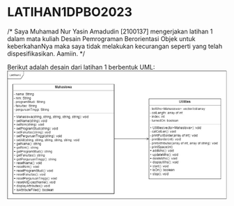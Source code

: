 # LATIHAN1DPBO2023

/* Saya Muhamad Nur Yasin Amadudin [2100137] mengerjakan
latihan 1
dalam mata kuliah Desain Pemrograman Berorientasi Objek
untuk keberkahanNya maka saya tidak melakukan
kecurangan seperti yang telah dispesifikasikan. Aamiin. */

Berikut adalah desain dari latihan 1 berbentuk UML:
![Desain UML](https://github.com/mnyasin26/LATIHAN1DPBO2023/blob/main/Desain_Latihan1.jpg?raw=true)
